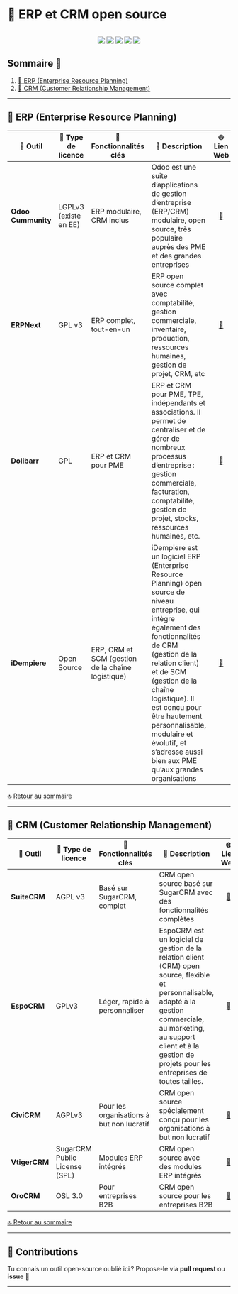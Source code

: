 <div style="display: flex; align-items: center; justify-content: space-between;">
  <h1>🏢 ERP et CRM open source</h1>
</div>

<p align="center">
  <img src="https://img.shields.io/badge/Catégorie-ERP%20%26%20CRM-blueviolet?style=for-the-badge&logo=business"/>
  <img src="https://img.shields.io/badge/Open%20Source-100%25-brightgreen?style=for-the-badge&logo=opensourceinitiative"/>
  <img src="https://img.shields.io/badge/Made%20with-%E2%9D%A4-red?style=for-the-badge"/>
  <img src="https://img.shields.io/badge/Contributions-Welcome-orange?style=for-the-badge&logo=github"/>
  <img src="https://img.shields.io/github/last-commit/CyberFlooD/SwitchToOpen?label=Last%20Update&color=informational&style=for-the-badge&logo=github"/>
</p>


## Sommaire 📖 <a id="sommaire"></a>
1. [🔧 ERP (Enterprise Resource Planning)](#erp)
2. [👥 CRM (Customer Relationship Management)](#crm)

---

## 🔧 ERP (Enterprise Resource Planning) <a id="erp"></a>

| 🌟 **Outil** | 🔑 **Type de licence** | 🚀 **Fonctionnalités clés** | 📝 **Description** | 🌐 **Lien Web** |
|---|---|---|---|---|
| **Odoo Cummunity** | LGPLv3 (existe en EE)| ERP modulaire, CRM inclus | Odoo est une suite d’applications de gestion d’entreprise (ERP/CRM) modulaire, open source, très populaire auprès des PME et des grandes entreprises | <div align="center"><a href="https://www.odoo.com/">🔗</a></div> |
| **ERPNext** | GPL v3	 | ERP complet, tout-en-un | ERP open source complet avec comptabilité, gestion commerciale, inventaire, production, ressources humaines, gestion de projet, CRM, etc | <div align="center"><a href="https://erpnext.com/">🔗</a></div> |
| **Dolibarr** | GPL | ERP et CRM pour PME | ERP et CRM pour PME, TPE, indépendants et associations. Il permet de centraliser et de gérer de nombreux processus d’entreprise : gestion commerciale, facturation, comptabilité, gestion de projet, stocks, ressources humaines, etc. | <div align="center"><a href="https://www.dolibarr.org/">🔗</a></div> |
| **iDempiere** | Open Source | ERP, CRM et SCM (gestion de la chaîne logistique) | iDempiere est un logiciel ERP (Enterprise Resource Planning) open source de niveau entreprise, qui intègre également des fonctionnalités de CRM (gestion de la relation client) et de SCM (gestion de la chaîne logistique). Il est conçu pour être hautement personnalisable, modulaire et évolutif, et s’adresse aussi bien aux PME qu’aux grandes organisations | <div align="center"><a href="https://www.idempiere.org/">🔗</a></div> |

[🔝 Retour au sommaire](#sommaire)

---

## 👥 CRM (Customer Relationship Management) <a id="crm"></a>

| 🌟 **Outil** | 🔑 **Type de licence** | 🚀 **Fonctionnalités clés** | 📝 **Description** | 🌐 **Lien Web** |
|---|---|---|---|---|
| **SuiteCRM** | AGPL v3 | Basé sur SugarCRM, complet | CRM open source basé sur SugarCRM avec des fonctionnalités complètes | <div align="center"><a href="https://suitecrm.com/">🔗</a></div> |
| **EspoCRM** | GPLv3 | Léger, rapide à personnaliser | EspoCRM est un logiciel de gestion de la relation client (CRM) open source, flexible et personnalisable, adapté à la gestion commerciale, au marketing, au support client et à la gestion de projets pour les entreprises de toutes tailles. | <div align="center"><a href="https://www.espocrm.com/">🔗</a></div> |
| **CiviCRM** | AGPLv3 | Pour les organisations à but non lucratif | CRM open source spécialement conçu pour les organisations à but non lucratif | <div align="center"><a href="https://civicrm.org/">🔗</a></div> |
| **VtigerCRM** | SugarCRM Public License (SPL) | Modules ERP intégrés | CRM open source avec des modules ERP intégrés | <div align="center"><a href="https://www.vtiger.com/open-source-crm/">🔗</a></div> |
| **OroCRM** | OSL 3.0 | Pour entreprises B2B | CRM open source pour les entreprises B2B | <div align="center"><a href="https://oroinc.com/orocrm/">🔗</a></div> |

[🔝 Retour au sommaire](#sommaire)

---

## 🤝 Contributions

Tu connais un outil open-source oublié ici ? Propose-le via **pull request** ou **issue** 💬

---

